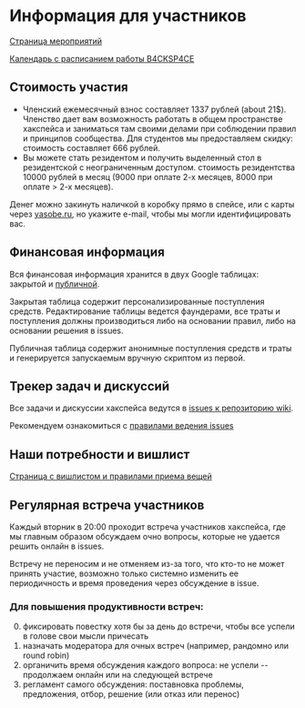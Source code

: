 # Информация для участников

[Страница мероприятий](/events)

[Календарь c расписанием работы B4CKSP4CE](https://calendar.google.com/calendar/embed?src=n0oev7vtqntpok3phdbb48cvu0%40group.calendar.google.com&ctz=Europe%2FMoscow)


## Стоимость участия

* Членский ежемесячный взнос составляет 1337 рублей (about 21$). Членство дает вам возможность работать в общем пространстве хакспейса и заниматься там своими делами при соблюдении правил и принципов сообщества. Для студентов мы предоставляем скидку: стоимость составляет 666 рублей.
* Вы можете стать резидентом и получить выделенный стол в резидентской с неограниченным доступом. стоимость резидентства 10000 рублей в месяц (9000 при оплате 2-х месяцев, 8000 при оплате > 2-х месяцев). 

Денег можно закинуть наличкой в коробку прямо в спейсе, или с карты через [yasobe.ru](https://yasobe.ru/na/b4cksp4ce), но укажите e-mail, чтобы мы могли идентифицировать вас.


## Финансовая информация

Вся финансовая информация хранится в двух Google таблицах: закрытой и [публичной](https://drive.google.com/open?id=1axxo8_JOMkHQfMpo-TbR6vLCXhowdyu8iZRUjZ59F04).

Закрытая таблица содержит персонализированные поступления средств.
Редактирование таблицы ведется фаундерами, все траты и поступления должны производиться либо на основании правил, либо на основании решения в issues.

Публичная таблица содержит анонимные поступления средств и траты и генерируется запускаемым вручную скриптом из первой.


## Трекер задач и дискуссий

Все задачи и дискуссии хакспейса ведутся в [issues к репозиторию wiki](https://github.com/b4ck5p4c3/0x08.in/issues).

Рекомендуем ознакомиться с [правилами ведения issues](/issue_rules.md)


## Наши потребности и вишлист

[Страница с вишлистом и правилами приема вещей](/needs.md)


## Регулярная встреча участников

Каждый вторник в 20:00 проходит встреча участников хакспейса, где мы главным образом обсуждаем очно вопросы, которые не удается решить онлайн в issues.

Встречу не переносим и не отменяем из-за того, что кто-то не может принять участие, возможно только системно изменить ее периодичность и время проведения через обсуждение в issue.

### Для повышения продуктивности встреч:
0. фиксировать повестку хотя бы за день до встречи, чтобы все успели в голове свои мысли причесать
1. назначать модератора для очных встреч (например, рандомно или round robin)
2. органичить время обсуждения каждого вопроса: не успели -- продолжаем онлайн или на следующей встрече
3. регламент самого обсуждения: поставновка проблемы, предложения, отбор, решение (или отказ или перенос)
